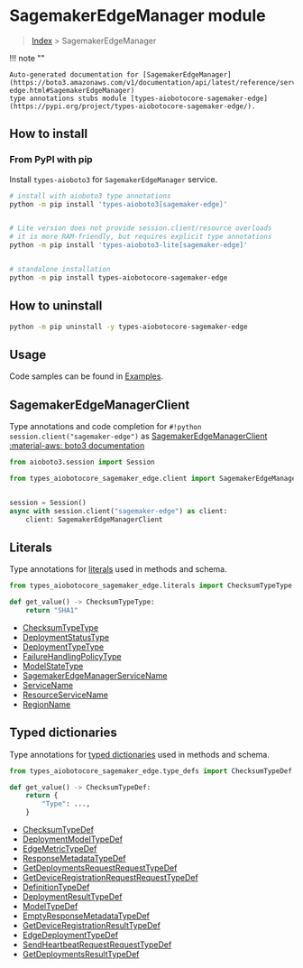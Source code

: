 # SagemakerEdgeManager module

> [Index](../README.md) > SagemakerEdgeManager


!!! note ""

    Auto-generated documentation for [SagemakerEdgeManager](https://boto3.amazonaws.com/v1/documentation/api/latest/reference/services/sagemaker-edge.html#SagemakerEdgeManager)
    type annotations stubs module [types-aiobotocore-sagemaker-edge](https://pypi.org/project/types-aiobotocore-sagemaker-edge/).

## How to install



### From PyPI with pip

Install `types-aioboto3` for `SagemakerEdgeManager` service.

```bash
# install with aioboto3 type annotations
python -m pip install 'types-aioboto3[sagemaker-edge]'


# Lite version does not provide session.client/resource overloads
# it is more RAM-friendly, but requires explicit type annotations
python -m pip install 'types-aioboto3-lite[sagemaker-edge]'


# standalone installation
python -m pip install types-aiobotocore-sagemaker-edge
```



## How to uninstall

```bash
python -m pip uninstall -y types-aiobotocore-sagemaker-edge
```

## Usage

Code samples can be found in [Examples](./usage.md).

## SagemakerEdgeManagerClient

Type annotations and code completion for  `#!python session.client("sagemaker-edge")` as [SagemakerEdgeManagerClient](./client.md)
[:material-aws: boto3 documentation](https://boto3.amazonaws.com/v1/documentation/api/latest/reference/services/sagemaker-edge.html#SagemakerEdgeManager.Client)

```python title="Usage example"
from aioboto3.session import Session

from types_aiobotocore_sagemaker_edge.client import SagemakerEdgeManagerClient


session = Session()
async with session.client("sagemaker-edge") as client:
    client: SagemakerEdgeManagerClient
```








## Literals

Type annotations for [literals](./literals.md) used in methods and schema.

```python title="Usage example"
from types_aiobotocore_sagemaker_edge.literals import ChecksumTypeType

def get_value() -> ChecksumTypeType:
    return "SHA1"
```

- [ChecksumTypeType](./literals.md#checksumtypetype)
- [DeploymentStatusType](./literals.md#deploymentstatustype)
- [DeploymentTypeType](./literals.md#deploymenttypetype)
- [FailureHandlingPolicyType](./literals.md#failurehandlingpolicytype)
- [ModelStateType](./literals.md#modelstatetype)
- [SagemakerEdgeManagerServiceName](./literals.md#sagemakeredgemanagerservicename)
- [ServiceName](./literals.md#servicename)
- [ResourceServiceName](./literals.md#resourceservicename)
- [RegionName](./literals.md#regionname)




## Typed dictionaries

Type annotations for [typed dictionaries](./type_defs.md) used in methods and schema.

```python title="Usage example"
from types_aiobotocore_sagemaker_edge.type_defs import ChecksumTypeDef

def get_value() -> ChecksumTypeDef:
    return {
        "Type": ...,
    }
```

- [ChecksumTypeDef](./type_defs.md#checksumtypedef)
- [DeploymentModelTypeDef](./type_defs.md#deploymentmodeltypedef)
- [EdgeMetricTypeDef](./type_defs.md#edgemetrictypedef)
- [ResponseMetadataTypeDef](./type_defs.md#responsemetadatatypedef)
- [GetDeploymentsRequestRequestTypeDef](./type_defs.md#getdeploymentsrequestrequesttypedef)
- [GetDeviceRegistrationRequestRequestTypeDef](./type_defs.md#getdeviceregistrationrequestrequesttypedef)
- [DefinitionTypeDef](./type_defs.md#definitiontypedef)
- [DeploymentResultTypeDef](./type_defs.md#deploymentresulttypedef)
- [ModelTypeDef](./type_defs.md#modeltypedef)
- [EmptyResponseMetadataTypeDef](./type_defs.md#emptyresponsemetadatatypedef)
- [GetDeviceRegistrationResultTypeDef](./type_defs.md#getdeviceregistrationresulttypedef)
- [EdgeDeploymentTypeDef](./type_defs.md#edgedeploymenttypedef)
- [SendHeartbeatRequestRequestTypeDef](./type_defs.md#sendheartbeatrequestrequesttypedef)
- [GetDeploymentsResultTypeDef](./type_defs.md#getdeploymentsresulttypedef)

